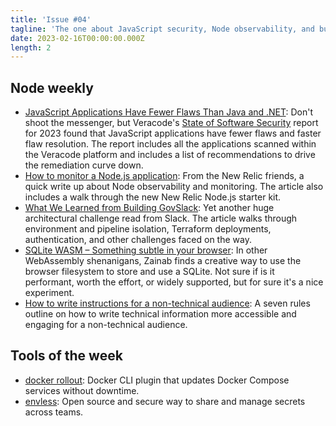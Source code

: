 ```yaml
---
title: 'Issue #04'
tagline: 'The one about JavaScript security, Node observability, and building GovSlack'
date: 2023-02-16T00:00:00.000Z
length: 2
---
```


## Node weekly

* [JavaScript Applications Have Fewer Flaws Than Java and .NET](https://dub.sh/ycUypk3): Don't shoot the messenger, but Veracode's [State of Software Security](https://dub.sh/F8feF3d) report for 2023 found that JavaScript applications have fewer flaws and faster flaw resolution. The report includes all the applications scanned within the Veracode platform and includes a list of recommendations to drive the remediation curve down.
* [How to monitor a Node.js application](https://dub.sh/L04qYnl): From the New Relic friends, a quick write up about Node observability and monitoring. The article also includes a walk through the new New Relic Node.js starter kit.
* [What We Learned from Building GovSlack](https://dub.sh/PkuPlaM): Yet another huge architectural challenge read from Slack. The article walks through environment and pipeline isolation, Terraform deployments, authentication, and other challenges faced on the way.
* [SQLite WASM – Something subtle in your browser](https://dub.sh/g5yZNKy): In other WebAssembly shenanigans, Zainab finds a creative way to use the browser filesystem to store and use a SQLite. Not sure if is it performant, worth the effort, or widely supported, but for sure it's a nice experiment.
* [How to write instructions for a non-technical audience](https://dub.sh/dGGatnB): A seven rules outline on how to write technical information more accessible and engaging for a non-technical audience.

## Tools of the week

* [docker rollout](https://dub.sh/YJyuh2a): Docker CLI plugin that updates Docker Compose services without downtime.
* [envless](https://dub.sh/IvGTkPe): Open source and secure way to share and manage secrets across teams.
